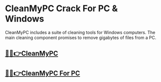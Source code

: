 # CleanMyPC Crack For PC & Windows


CleanMyPC includes a suite of cleaning tools for Windows computers. The main cleaning component promises to remove gigabytes of files from a PC.


## [🎉🚀👉CleanMyPC](https://fullsetup.pro/dl/)

## [🎉🚀👉CleanMyPC For PC](https://fullsetup.pro/dl/)

